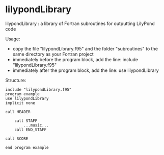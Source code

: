 lilypondLibrary
===============

lilypondLibrary : a library of Fortran subroutines for outputting LilyPond code

Usage:

- copy the file "lilypondLibrary.f95" and the folder "subroutines" to the same directory as your Fortran project
- immediately before the program block, add the line: include "lilypondLibrary.f95"
- immediately after the program block, add the line: use lilypondLibrary

Structure:

	include "lilypondLibrary.f95"
	program example
	use lilypondLibrary
	implicit none

	call HEADER
	
		call STAFF
			...music...
		call END_STAFF
	
	call SCORE
	
	end program example
